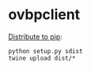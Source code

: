 # ovbpclient

[Distribute to pip](https://medium.com/@joel.barmettler/how-to-upload-your-python-package-to-pypi-65edc5fe9c56):

    python setup.py sdist
    twine upload dist/*

